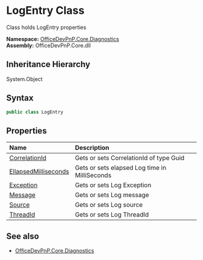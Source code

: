 # LogEntry Class
 Class holds LogEntry properties   

**Namespace:** [OfficeDevPnP.Core.Diagnostics](OfficeDevPnP.Core.Diagnostics.md)  
**Assembly:** OfficeDevPnP.Core.dll  
## Inheritance Hierarchy
System.Object  
## Syntax
```C#
public class LogEntry
```
## Properties
|**Name**|**Description**|
|:-----|:-----|
| [CorrelationId](OfficeDevPnP.Core.Diagnostics.LogEntry.CorrelationId.md) | Gets or sets CorrelationId of type Guid
| [EllapsedMilliseconds](OfficeDevPnP.Core.Diagnostics.LogEntry.EllapsedMilliseconds.md) | Gets or sets elapsed Log time in MilliSeconds
| [Exception](OfficeDevPnP.Core.Diagnostics.LogEntry.Exception.md) | Gets or sets Log Exception
| [Message](OfficeDevPnP.Core.Diagnostics.LogEntry.Message.md) | Gets or sets Log message
| [Source](OfficeDevPnP.Core.Diagnostics.LogEntry.Source.md) | Gets or sets Log source
| [ThreadId](OfficeDevPnP.Core.Diagnostics.LogEntry.ThreadId.md) | Gets or sets Log ThreadId
## See also
- [OfficeDevPnP.Core.Diagnostics](OfficeDevPnP.Core.Diagnostics.md)
